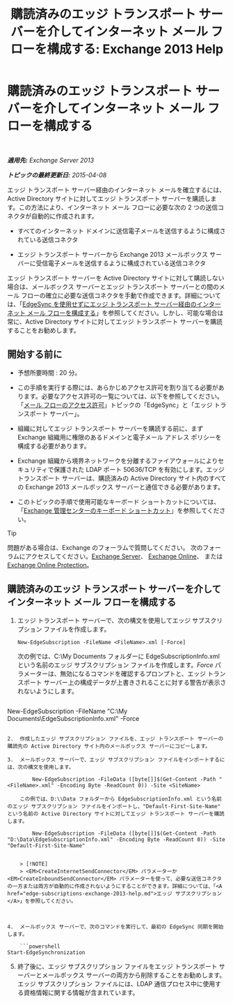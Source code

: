 ﻿---
title: '購読済みのエッジ トランスポート サーバーを介してインターネット メール フローを構成する: Exchange 2013 Help'
TOCTitle: 購読済みのエッジ トランスポート サーバーを介してインターネット メール フローを構成する
ms:assetid: d12ea770-99ce-4ab4-a373-96f2554641fa
ms:mtpsurl: https://technet.microsoft.com/ja-jp/library/Bb738158(v=EXCHG.150)
ms:contentKeyID: 61180564
ms.date: 04/24/2018
mtps_version: v=EXCHG.150
ms.translationtype: HT
---

# 購読済みのエッジ トランスポート サーバーを介してインターネット メール フローを構成する

 

_**適用先:** Exchange Server 2013_

_**トピックの最終更新日:** 2015-04-08_

エッジ トランスポート サーバー経由のインターネット メールを確立するには、Active Directory サイトに対してエッジ トランスポート サーバーを購読します。この方法により、インターネット メール フローに必要な次の 2 つの送信コネクタが自動的に作成されます。

  - すべてのインターネット ドメインに送信電子メールを送信するように構成されている送信コネクタ

  - エッジ トランスポート サーバーから Exchange 2013 メールボックス サーバーに受信電子メールを送信するように構成されている送信コネクタ

エッジ トランスポート サーバーを Active Directory サイトに対して購読しない場合は、メールボックス サーバーとエッジ トランスポート サーバーとの間のメール フローの確立に必要な送信コネクタを手動で作成できます。詳細については、「[EdgeSync を使用せずにエッジ トランスポート サーバー経由のインターネット メール フローを構成する](configure-internet-mail-flow-through-an-edge-transport-server-without-using-edgesync-exchange-2013-help.md)」を参照してください。しかし、可能な場合は常に、Active Directory サイトに対してエッジ トランスポート サーバーを購読することをお勧めします。

## 開始する前に

  - 予想所要時間 : 20 分。

  - この手順を実行する際には、あらかじめアクセス許可を割り当てる必要があります。必要なアクセス許可の一覧については、以下を参照してください。「[メール フローのアクセス許可](mail-flow-permissions-exchange-2013-help.md)」トピックの「EdgeSync」と「エッジ トランスポート サーバー」。

  - 組織に対してエッジ トランスポート サーバーを購読する前に、まず Exchange 組織用に権限のあるドメインと電子メール アドレス ポリシーを構成する必要があります。

  - Exchange 組織から境界ネットワークを分離するファイアウォールによりセキュリティで保護された LDAP ポート 50636/TCP を有効にします。エッジ トランスポート サーバーは、購読済みの Active Directory サイト内のすべての Exchange 2013 メールボックス サーバーと通信できる必要があります。

  - このトピックの手順で使用可能なキーボード ショートカットについては、「[Exchange 管理センターのキーボード ショートカット](keyboard-shortcuts-in-the-exchange-admin-center-exchange-online-protection-help.md)」を参照してください。


> [!TIP]
> 問題がある場合は、Exchange のフォーラムで質問してください。 次のフォーラムにアクセスしてください。<A href="https://go.microsoft.com/fwlink/p/?linkid=60612">Exchange Server</A>、 <A href="https://go.microsoft.com/fwlink/p/?linkid=267542">Exchange Online</A>、 または <A href="https://go.microsoft.com/fwlink/p/?linkid=285351">Exchange Online Protection</A>。



## 購読済みのエッジ トランスポート サーバーを介してインターネット メール フローを構成する

1.  エッジ トランスポート サーバーで、次の構文を使用してエッジ サブスクリプション ファイルを作成します。
    
        New-EdgeSubscription -FileName <FileName>.xml [-Force]
    
    次の例では、C:\\My Documents フォルダーに EdgeSubscriptionInfo.xml という名前のエッジ サブスクリプション ファイルを作成します。*Force* パラメーターは、無効になるコマンドを確認するプロンプトと、エッジ トランスポート サーバー上の構成データが上書きされることに対する警告が表示されないようにします。
    
    ```powershell
New-EdgeSubscription -FileName "C:\My Documents\EdgeSubscriptionInfo.xml" -Force
```

2.  作成したエッジ サブスクリプション ファイルを、エッジ トランスポート サーバーの購読先の Active Directory サイト内のメールボックス サーバーにコピーします。

3.  メールボックス サーバーで、エッジ サブスクリプション ファイルをインポートするには、次の構文を使用します。
    
        New-EdgeSubscription -FileData ([byte[]]$(Get-Content -Path "<FileName>.xml" -Encoding Byte -ReadCount 0)) -Site <SiteName>
    
    この例では、D:\\Data フォルダーから EdgeSubscriptionInfo.xml という名前のエッジ サブスクリプション ファイルをインポートし、"Default-First-Site-Name" という名前の Active Directory サイトに対してエッジ トランスポート サーバーを購読します。
    
        New-EdgeSubscription -FileData ([byte[]]$(Get-Content -Path "D:\Data\EdgeSubscriptionInfo.xml" -Encoding Byte -ReadCount 0)) -Site "Default-First-Site-Name"
    

    > [!NOTE]
    > <EM>CreateInternetSendConnector</EM> パラメーターか <EM>CreateInboundSendConnector</EM> パラメーターを使って、必要な送信コネクタの一方または両方が自動的に作成されないようにすることができます。詳細については、「<A href="edge-subscriptions-exchange-2013-help.md">エッジ サブスクリプション</A>」を参照してください。



4.  メールボックス サーバーで、次のコマンドを実行して、最初の EdgeSync 同期を開始します。
    
    ```powershell
Start-EdgeSynchronization
```

5.  終了後に、エッジ サブスクリプション ファイルをエッジ トランスポート サーバーとメールボックス サーバーの両方から削除することをお勧めします。エッジ サブスクリプション ファイルには、LDAP 通信プロセス中に使用する資格情報に関する情報が含まれています。

